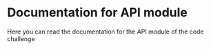 # Documentation for API module

Here you can read the documentation for the API module of the code challenge
